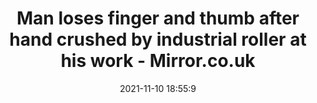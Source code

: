 ---
"title": "Man loses finger and thumb after hand crushed by industrial roller at his work - Mirror.co.uk"
"date": "2021-11-10 18:55:9"
"feed_name": "GOOGLENEWSINDUSTRIAL"
"feed_website": "https://news.google.com/search?q=industrial%2Bincident&hl=en-US&gl=US&ceid=US:en"
"feed_rss": "https://news.google.com/rss/search?q=industrial%2Bincident&hl=en-US&gl=US&ceid=US:en"
"link": "https://www.mirror.co.uk/news/uk-news/man-loses-finger-thumb-after-25428302"
"source": "{'href': 'https://www.mirror.co.uk', 'title': 'Mirror.co.uk'}"
"file": "_posts/2021-1-1-086b0354ee94369882987246958d07c06788dd6d.md"
"accident": "0"
"drilling": "0"
"dead": "0"
"injured": "0"
"arrested": "0"
"place": "unknown place"
"where": "unknown site"
"causes": "unknown"
"place_uri": "unknown place"
---